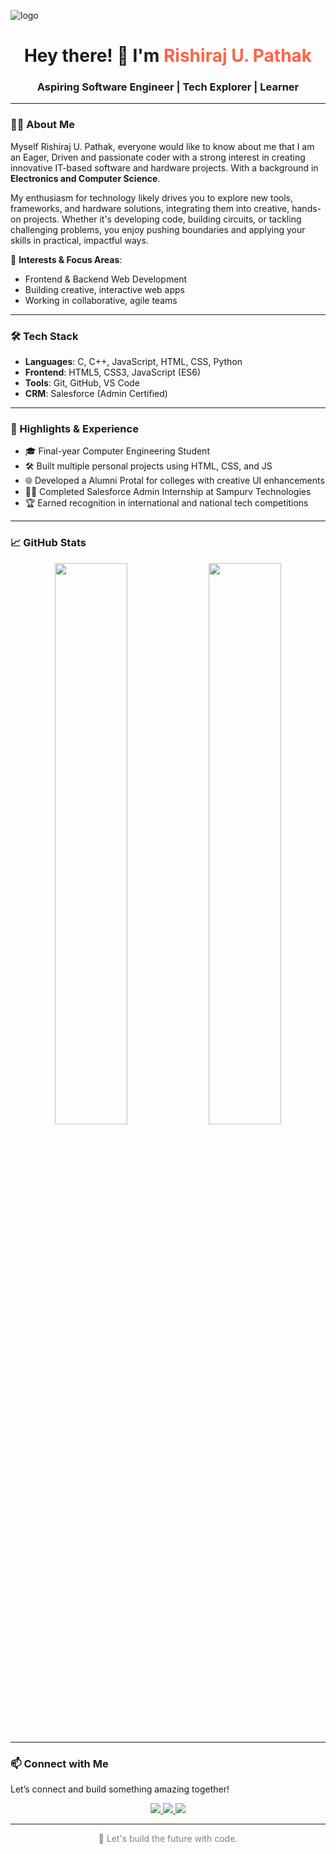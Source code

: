 ![logo](https://github.com/user-attachments/assets/98ec82e1-d46b-46fd-b0e4-c2d15b2d86da)


<h1 align="center">Hey there! 👋 I'm <span style="color:#ff6347">Rishiraj U. Pathak</span></h1>
<h3 align="center">Aspiring Software Engineer | Tech Explorer | Learner</h3>

---

### 🧑‍💻 About Me

Myself Rishiraj U. Pathak, everyone would like to know about me that I am an Eager, Driven and passionate coder with a strong interest in creating innovative IT-based software and hardware projects. With a background in **Electronics and Computer Science**. 

My enthusiasm for technology likely drives you to explore new tools, frameworks, and hardware solutions, integrating them into creative, hands-on projects. Whether it's developing code, building circuits, or tackling challenging problems, you enjoy pushing boundaries and applying your skills in practical, impactful ways.

🔧 **Interests & Focus Areas**:
- Frontend & Backend Web Development  
- Building creative, interactive web apps     
- Working in collaborative, agile teams

---

### 🛠️ Tech Stack

- **Languages**: C, C++, JavaScript, HTML, CSS, Python 
- **Frontend**: HTML5, CSS3, JavaScript (ES6) 
- **Tools**: Git, GitHub, VS Code  
- **CRM**: Salesforce (Admin Certified)  
  

---

### 🌟 Highlights & Experience

- 🎓 Final-year Computer Engineering Student  
- 🛠️ Built multiple personal projects using HTML, CSS, and JS  
- 🌐 Developed a Alumni Protal for colleges with creative UI enhancements  
- 🧑‍💼 Completed Salesforce Admin Internship at Sampurv Technologies  
- 🏆 Earned recognition in international and national tech competitions  

---

### 📈 GitHub Stats

<p align="center">
  <img src="https://github-readme-stats.vercel.app/api?username=RishirajPathak234&show_icons=true&theme=tokyonight" width="48%" />
  <img src="https://github-readme-streak-stats.herokuapp.com?user=RishirajPathak234&theme=github-dark" width="48%" />
  
  
</p>

---

### 📫 Connect with Me

Let’s connect and build something amazing together!

<p align="center">
  <a href="www.linkedin.com/in/
rishiraj-u-pathak" target="_blank">
    <img src="https://img.shields.io/badge/LinkedIn-blue?style=for-the-badge&logo=linkedin&logoColor=white"/>
  </a>
  <a href="mailto:rishirajraj124@gmail.com">
    <img src="https://img.shields.io/badge/Gmail-red?style=for-the-badge&logo=gmail&logoColor=white"/>
  </a>
  <a href="https://x.com/RishirajP06?t=z-5Fw9foso9Le3r4THAPlQ&s=09">
    <img src="https://img.shields.io/badge/Twitter-1DA1F2?style=for-the-badge&logo=twitter&logoColor=white"/>
  </a>
</p>

---


<p align="center" style="color:gray">🚀 Let's build the future with code.</p>
